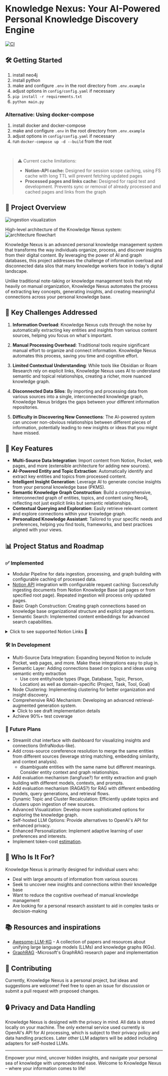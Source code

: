 # Knowledge Nexus: Your AI-Powered Personal Knowledge Discovery Engine
[![CI](https://github.com/Jallermax/knowledge-nexus/actions/workflows/ci.yml/badge.svg)](https://github.com/Jallermax/knowledge-nexus/actions/workflows/ci.yml)

## 🛠 Getting Started

1. install neo4j
2. install python
3. make and configure `.env` in the root directory from `.env.example`
4. adjust options in `config/config.yaml` if necessary
5. `pip install -r requirements.txt`
6. `python main.py`

### Alternative: Using docker-compose 

1. install docker and docker-compose
2. make and configure `.env` in the root directory from `.env.example`
3. adjust options in `config/config.yaml` if necessary
4. run `docker-compose up -d --build` from the root
</br>

> ⚠️ Current cache limitations:
> - **Notion-API cache:** Designed for session scope caching, using FS cache with long TTL will prevent fetching updated pages
> - **Processed pages and links cache:** Designed for rapid test and development. Prevents sync or removal of already processed and cached pages and links from the graph

## 🌟 Project Overview

![ingestion visualization](/docs/ingestion.png)

High-level architecture of the Knowledge Nexus system:
![architecture flowchart](/docs/flowchart-diagram.png)

Knowledge Nexus is an advanced personal knowledge management system that transforms the way individuals organize,
process, and discover insights from their digital content. By leveraging the power of AI and graph databases, this
project addresses the challenge of information overload and disconnected data silos that many knowledge workers face in
today's digital landscape.

Unlike traditional note-taking or knowledge management tools that rely heavily on manual organization, Knowledge Nexus
automates the process of extracting key concepts, generating insights, and creating meaningful connections across your
personal knowledge base.

## 🎯 Key Challenges Addressed

1. **Information Overload**: Knowledge Nexus cuts through the noise by automatically extracting key entities and
   insights from various content sources, helping you focus on what's important.

2. **Manual Processing Overhead**: Traditional tools require significant manual effort to organize and connect
   information. Knowledge Nexus automates this process, saving you time and cognitive effort.

3. **Limited Contextual Understanding**: While tools like Obsidian or Roam Research rely on explicit links, Knowledge
   Nexus uses AI to understand semantic and topical relationships, creating a richer, more nuanced knowledge graph.

4. **Disconnected Data Silos**: By importing and processing data from various sources into a single, interconnected
   knowledge graph, Knowledge Nexus bridges the gaps between your different information repositories.

5. **Difficulty in Discovering New Connections**: The AI-powered system can uncover non-obvious relationships between
   different pieces of information, potentially leading to new insights or ideas that you might have missed.

## 🚀 Key Features

- **Multi-Source Data Integration**: Import content from Notion, Pocket, web pages, and more (extensible architecture
  for adding new sources).
- **AI-Powered Entity and Topic Extraction**: Automatically identify and extract key entities and topics from processed
  content.
- **Intelligent Insight Generation**: Leverage AI to generate concise insights from your personal knowledge base (PKMS).
- **Semantic Knowledge Graph Construction**: Build a comprehensive, interconnected graph of entities, topics, and
  content using Neo4j, reflecting not just explicit links but semantic relationships.
- **Contextual Querying and Exploration**: Easily retrieve relevant content and explore connections within your
  knowledge graph.
- **Personalized Knowledge Assistant**: Tailored to your specific needs and preferences, helping you find tools,
  frameworks, and best practices aligned with your views.

## 📊 Project Status and Roadmap

### ✅ Implemented
- Modular Pipeline for data ingestion, processing, and graph building with configurable caching of processed data.
- [Notion API](https://developers.notion.com/reference/get-database) integration with configurable request caching: Successfully ingesting documents from Notion Knowledge Base (all pages or from specified root page). Repeated ingestion will process only updated pages. 
- Basic Graph Construction: Creating graph connections based on knowledge base organizational structure and explicit page mentions.
- Semantic Search: Implemented content embeddings for advanced search capabilities.
<details> 
   <summary>Click to see supported Notion Links 🔗</summary>
   </br>

| Type                                     | Parse Markdown Text | Parse References | Recursive Parsing |
|------------------------------------------|:-------------------:|:----------------:|:-----------------:|
| **Page Properties**                      |
| Title                                    |          ✅          |        ✅         |         ✅         |
| Rich Text                                |          ✅          |        ✅         |         ✅         |
| Select                                   |          ✅          |       N/A        |        N/A        |
| Status                                   |          ✅          |       N/A        |        N/A        |
| Multi-select                             |          ✅          |       N/A        |        N/A        |
| Number                                   |          ✅          |       N/A        |        N/A        |
| Date                                     |          ✅          |       N/A        |        N/A        |
| People                                   |          ✅          |       N/A        |        N/A        |
| Files                                    |          ✅          |        ❌         |        N/A        |
| Checkbox                                 |          ✅          |       N/A        |        N/A        |
| URL                                      |          ✅          |        ✅         |         ❌         |
| Email                                    |          ✅          |       N/A        |        N/A        |
| Phone Number                             |          ✅          |       N/A        |        N/A        |
| Formula                                  |          ✅          |       N/A        |        N/A        |
| Relation                                 |          ✅          |        ✅         |         ✅         |
| Rollup                                   |          ✅          |       N/A        |        N/A        |
| Created Time                             |          ✅          |       N/A        |        N/A        |
| Created By                               |          ✅          |       N/A        |        N/A        |
| Last Edited Time                         |          ✅          |       N/A        |        N/A        |
| Last Edited By                           |          ✅          |       N/A        |        N/A        |
| Unique ID                                |          ✅          |       N/A        |        N/A        |
| Verification                             |          ✅          |       N/A        |        N/A        |
| **Database Properties**                  |
| Title                                    |          ✅          |        ❌         |         ❌         |
| Rich Text                                |         N/A         |       N/A        |        N/A        |
| Select                                   |          ❌          |       N/A        |        N/A        |
| Multi-select                             |          ❌          |       N/A        |        N/A        |
| Date                                     |         N/A         |       N/A        |        N/A        |
| People                                   |         N/A         |       N/A        |        N/A        |
| Files                                    |         N/A         |       N/A        |        N/A        |
| Checkbox                                 |         N/A         |       N/A        |        N/A        |
| URL                                      |         N/A         |       N/A        |        N/A        |
| Email                                    |         N/A         |       N/A        |        N/A        |
| Phone Number                             |         N/A         |       N/A        |        N/A        |
| Formula                                  |         N/A         |       N/A        |        N/A        |
| Relation                                 |          ❌          |        ❌         |         ❌         |
| Rollup                                   |         N/A         |       N/A        |        N/A        |
| Created Time                             |          ❌          |       N/A        |        N/A        |
| Created By                               |          ❌          |       N/A        |        N/A        |
| Last Edited Time                         |          ❌          |       N/A        |        N/A        |
| Last Edited By                           |          ❌          |       N/A        |        N/A        |
| **Blocks**                               |
| Paragraph                                |          ✅          |        ✅         |         ✅         |
| Heading 1                                |          ✅          |        ✅         |         ✅         |
| Heading 2                                |          ✅          |        ✅         |         ✅         |
| Heading 3                                |          ✅          |        ✅         |         ✅         |
| Bulleted List Item                       |          ✅          |        ✅         |         ✅         |
| Numbered List Item                       |          ✅          |        ✅         |         ✅         |
| To-do                                    |          ✅          |        ✅         |         ✅         |
| Toggle                                   |          ✅          |        ✅         |         ✅         |
| Code                                     |          ✅          |        ✅         |        N/A        |
| Quote                                    |          ✅          |        ✅         |         ✅         |
| Callout                                  |          ✅          |        ✅         |         ✅         |
| Mention (except mentions of page blocks) |          ✅          |        ✅         |        N/A        |
| Equation                                 |          ✅          |       N/A        |        N/A        |
| Bookmark                                 |          ✅          |        ✅         |        N/A        |
| Image                                    |          ✅          |        ❌         |        N/A        |
| Video                                    |          ✅          |        ❌         |        N/A        |
| Audio                                    |          ✅          |        ❌         |        N/A        |
| File                                     |          ✅          |        ❌         |        N/A        |
| PDF                                      |          ✅          |        ❌         |        N/A        |
| Embed                                    |          ✅          |        ✅         |        N/A        |
| Link Preview                             |          ✅          |        ✅         |        N/A        |
| Divider                                  |          ✅          |       N/A        |        N/A        |
| Table of Contents                        |          ✅          |       N/A        |        N/A        |
| Breadcrumb                               |          ✅          |       N/A        |        N/A        |
| Column List                              |          ✅          |       N/A        |        N/A        |
| Column                                   |          ✅          |       N/A        |        N/A        |
| Synced Block                             |          ✅          |        ✅         |         ✅         |
| Template                                 |          ✅          |        ✅         |         ✅         |
| Link to Page                             |          ✅          |        ✅         |         ✅         |
| Table                                    |          ✅          |       N/A        |        N/A        |
| Table Row                                |          ✅          |       N/A        |        N/A        |
| Child Page                               |          ✅          |        ✅         |         ✅         |
| Child Database (except linked and views) |          ✅          |        ✅         |         ✅         |
| **Comments**                             |          ❌          |        ❌         |         ❌         |

</details>


### 🛠️ In Development
- Multi-Source Data Integration: Expanding beyond Notion to include Pocket, web pages, and more. 
Make these integrations easy to plug in. 
- Semantic Layer: Adding connections based on topics and ideas using semantic entity extraction
  - Use core entity/node types (Page, Database, Topic, Person, Location) as well as domain-specific (Project, Task, Tool, Goal)  
- Node Clustering: Implementing clustering for better organization and insight discovery.
- Comprehensive RAG Mechanism: Developing an advanced retrieval-augmented generation system. <details> <summary>Click to see draft implementation details</summary>
  1. Generate query questions to the graph from user requests
  2. Retrieve semantically similar pages
  3. Fetch close neighbors of these pages based on semantic proximity
  4. Provide LLM with context from the closest pages (semantically)
  5. Visualize the graph showing found pages, their semantic scores, neighbors, connections, and topic clusters
- Achieve 90%+ test coverage

</details>

### 🔮 Future Plans
- Streamlit chat interface with dashboard for visualizing insights and connections (InfraNodus-like).
- Add cross-source coreference resolution to merge the same entities from different sources (leverage string matching, embedding similarity, and context analysis).
  - disambiguate entities with the same name but different meanings. Consider entity context and graph relationships.
- Add evaluation mechanism (langfuse?) for entity extraction and graph building with different models, contexts, and prompts.
- Add evaluation mechanism (RAGAS?) for RAG with different embedding models, query generations, and retrieval flows.
- Dynamic Topic and Cluster Recalculation: Efficiently update topics and clusters upon ingestion of new sources.
- Advanced Visualization: Develop more sophisticated options for exploring the knowledge graph.
- Self-hosted LLM Options: Provide alternatives to OpenAI's API for enhanced privacy.
- Enhanced Personalization: Implement adaptive learning of user preferences and interests.
- Implement token-cost [estimation](https://github.com/AgentOps-AI/tokencost).

## 👥 Who Is It For?

Knowledge Nexus is primarily designed for individual users who:

- Deal with large amounts of information from various sources
- Seek to uncover new insights and connections within their knowledge base
- Want to reduce the cognitive overhead of manual knowledge management
- Are looking for a personal research assistant to aid in complex tasks or decision-making

## 📚 Resources and inspirations

- [Awesome-LLM-KG](https://github.com/RManLuo/Awesome-LLM-KG) - A collection of papers and resources about unifying
  large language models (LLMs) and knowledge graphs (KGs).
- [GraphRAG](https://github.com/microsoft/graphrag) -Microsoft's GraphRAG research paper and implementation

## 🤝 Contributing

Currently, Knowledge Nexus is a personal project, but ideas and suggestions are welcome! Feel free to open an issue for
discussion or submit a pull request with proposed changes.

## 🔒 Privacy and Data Handling

Knowledge Nexus is designed with the privacy in mind. All data is stored locally on your machine. The only external
service used currently is OpenAI's API for AI processing, which is subject to their privacy policy and data handling practices.
Later other LLM adapters will be added including adapters for self-hosted LLMs. 

---

Empower your mind, uncover hidden insights, and navigate your personal sea of knowledge with unprecedented ease. Welcome
to Knowledge Nexus – where your information comes to life!

